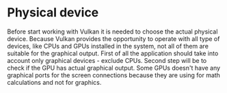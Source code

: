 # Physical device

Before start working with Vulkan it is needed to choose the actual physical device.
Because Vulkan provides the opportunity to operate with all type of devices, like CPUs and GPUs installed in the system, not all of them are suitable for the graphical output.
First of all the application should take into account only graphical devices - exclude CPUs. Second step will be to check if the GPU has actual graphical output. Some GPUs doesn't have any graphical ports for the screen connections because they are using for math calculations and not for graphics.
